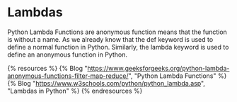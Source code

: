 # Lambdas

Python Lambda Functions are anonymous function means that the function is without a name. As we already know that the def keyword is used to define a normal function in Python. Similarly, the lambda keyword is used to define an anonymous function in Python.

{% resources %}
  {% Blog "https://www.geeksforgeeks.org/python-lambda-anonymous-functions-filter-map-reduce/", "Python Lambda Functions" %}
  {% Blog "https://www.w3schools.com/python/python_lambda.asp", "Lambdas in Python" %}
{% endresources %}

